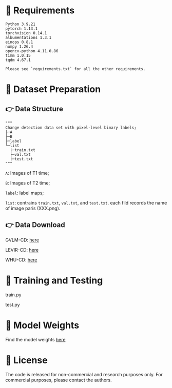 # 💬 Requirements
```
Python 3.9.21
pytorch 1.13.1
torchvision 0.14.1
albumentations 1.3.1
einops 0.8.1
numpy 1.26.4
opencv-python 4.11.0.86
timm 1.0.15
tqdm 4.67.1

Please see `requirements.txt` for all the other requirements.
```
# 💬 Dataset Preparation
## 👉 Data Structure
```
"""
Change detection data set with pixel-level binary labels;
├─A
├─B
├─label
└─list
  ├─train.txt
  ├─val.txt
  ├─test.txt
"""
```
`A`: Images of T1 time;

`B`: Images of T2 time;

`label`: label maps;

`list`: contrains `train.txt`, `val.txt`, and `test.txt`. each fild records the name of image paris (XXX.png).
## 👉 Data Download
GVLM-CD: [here](https://drive.google.com/file/d/1jqcY0U4pl4UR1DKN2rs_R3WAYGy6ISEY/view?usp=sharing)

LEVIR-CD: [here](https://drive.google.com/file/d/1_q3UjW5NAgQe05Lg_wWf4cvxpwdT4pRA/view?usp=sharing)

WHU-CD: [here](https://drive.google.com/file/d/1owVmai-WK7nSl4E_ahvBSDnW1esljjkN/view?usp=sharing)
# 💬 Training and Testing
train.py

test.py
# 💬 Model Weights
Find the model weights [here](https://drive.google.com/drive/folders/1GKj99WhwkV6j2tNnrAqvb0etJPY0N-Hm?usp=sharing)
# 💬 License
The code is released for non-commercial and research purposes only. For commercial purposes, please contact the authors.
